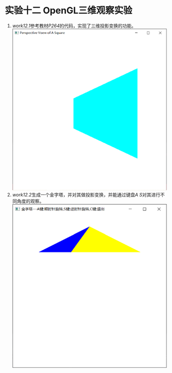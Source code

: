 # 实验十二 OpenGL三维观察实验
1. *work12.1*参考教材*P264*的代码，实现了三维投影变换的功能。
![avatar](/袁新宇_20201060335/images/work12.1.png)
2. *work12.2*生成一个金字塔，并对其做投影变换，并能通过键盘*A S*对其进行不同角度的观察。
![avatar](/袁新宇_20201060335/images/work12.2.png)